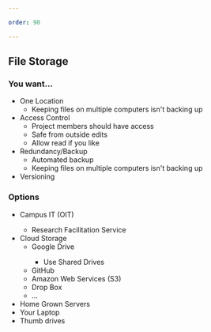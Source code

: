 ```yaml
---

order: 90

---
```



## File Storage

<div>
  
  <div class="small two-col left fragment">
    <h3>You want&#8230;</h3>
    <ul>
        <li class="fragment">
            One Location
            <ul>
                <li>Keeping files on multiple computers isn't backing up</li>
            </ul>
        </li>
        <li class="fragment">
            Access Control
            <ul>
                <li class="fragment">Project members should have access</li>
                <li class="fragment">Safe from outside edits</li>
                <li class="fragment">Allow read if you like</li>
            </ul>
        </li>
        <li class="fragment">
            Redundancy/Backup
            <ul>
                <li class="fragment">Automated backup</li>
                <li class="fragment">Keeping files on multiple computers isn't backing up</li>
            </ul>
        </li>
        <li class="fragment">Versioning</li>
    </ul>
  </div>
  <div class="small two-col right fragment">
    <h3>Options</h3>
    <ul>
        <li>Campus IT (OIT)</li>
          <ul>
            <li>Research Facilitation Service</li>
          </ul>
        <li>
            Cloud Storage
            <ul>
                <li>Google Drive</li>
                <ul>
                    <li>Use Shared Drives</li>
                </ul>
                <li>GitHub</li>
                <li>Amazon Web Services (S3)</li>
                <li>Drop Box</li>
                <li>&#8230;</li>
            </ul>
        </li>
        <li class="caution">Home Grown Servers</li>
        <li class="no">Your Laptop</li>
        <li class="no">Thumb drives</li>
    </ul>
  </div>
</div>









